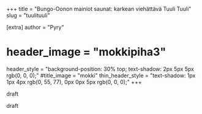 +++
title = "Bungo-Oonon mainiot saunat: karkean viehättävä Tuuli Tuuli"
slug = "tuulituuli"

[extra]
author = "Pyry"
# header_image = "mokkipiha3"
header_style = "background-position: 30% top; text-shadow: 2px 5px 5px rgb(0, 0, 0);"
#title_image = "mokki"
thin_header_style = "text-shadow: 1px 1px 4px rgb(0, 55, 77), 0px 0px 5px rgb(0, 0, 0);"
+++

draft

<!-- more -->

draft